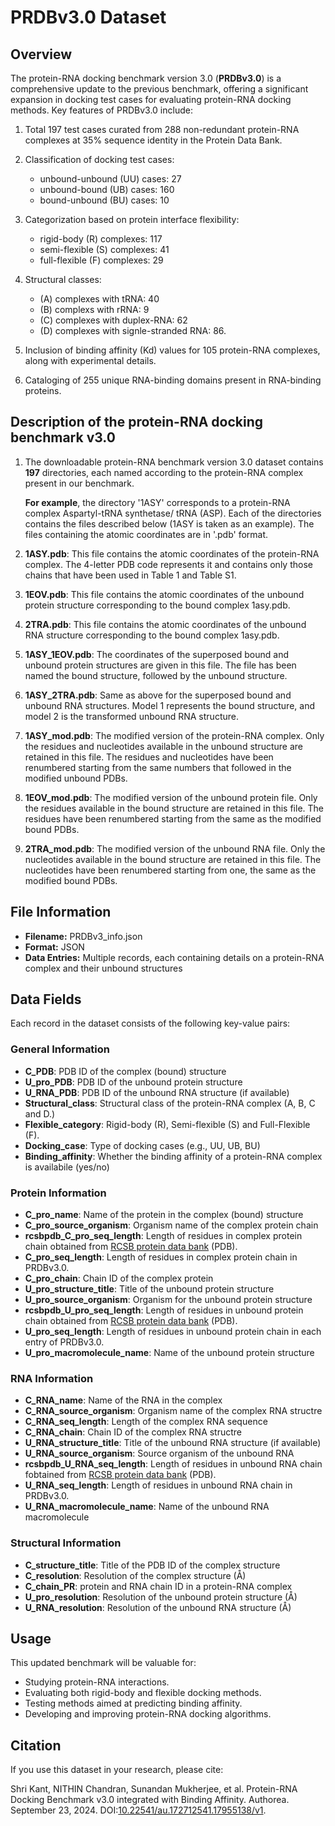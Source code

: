 # PRDBv3.0 Dataset

## Overview
The protein-RNA docking benchmark version 3.0 (**PRDBv3.0**) is a comprehensive update to the previous benchmark, offering a significant expansion in docking test cases for evaluating protein-RNA docking methods. Key features of PRDBv3.0 include:

1. Total 197 test cases curated from 288 non-redundant protein-RNA complexes at 35% sequence identity in the Protein Data Bank.

2. Classification of docking test cases:
   - unbound-unbound (UU) cases: 27
   - unbound-bound (UB) cases: 160
   - bound-unbound (BU) cases: 10

3. Categorization based on protein interface flexibility:
   - rigid-body (R) complexes: 117
   - semi-flexible (S) complexes: 41
   - full-flexible (F) complexes: 29

4. Structural classes:
   - (A) complexes with tRNA: 40
   - (B) complexs with rRNA: 9
   - (C) complexes with duplex-RNA: 62
   - (D) complexes with signle-stranded RNA: 86. 

5. Inclusion of binding affinity (Kd) values for 105 protein-RNA complexes, along with experimental details.

6. Cataloging of 255 unique RNA-binding domains present in RNA-binding proteins.

## Description of the protein-RNA docking benchmark v3.0
1. The downloadable protein-RNA benchmark version 3.0 dataset contains **197** directories, each named according to the protein-RNA complex present in our benchmark. 

   **For example**, the directory '1ASY' corresponds to a protein-RNA complex Aspartyl-tRNA synthetase/ tRNA (ASP). Each of the directories contains the files
   described below (1ASY is taken as an example). The files containing the atomic coordinates are in '.pdb' format.

2. **1ASY.pdb**: This file contains the atomic coordinates of the protein-RNA complex. The 4-letter PDB code represents it and contains only those chains that have been used in Table 1 and Table S1.

3. **1EOV.pdb**: This file contains the atomic coordinates of the unbound protein structure corresponding to the bound complex 1asy.pdb.

4. **2TRA.pdb**: This file contains the atomic coordinates of the unbound RNA structure corresponding to the bound complex 1asy.pdb.

5. **1ASY_1EOV.pdb**: The coordinates of the superposed bound and unbound protein structures are given in this file. The file has been named the bound structure, followed by the unbound structure.

6. **1ASY_2TRA.pdb**: Same as above for the superposed bound and unbound RNA structures. Model 1 represents the bound structure, and model 2 is the transformed unbound RNA structure.

7. **1ASY_mod.pdb**: The modified version of the protein-RNA complex. Only the residues and nucleotides available in the unbound structure are retained in this file. The residues and nucleotides have been renumbered starting from the same numbers that followed in the modified unbound PDBs.

8. **1EOV_mod.pdb**: The modified version of the unbound protein file. Only the residues available in the bound structure are retained in this file. The residues have been renumbered starting from the same as the modified bound PDBs.

9. **2TRA_mod.pdb**: The modified version of the unbound RNA file. Only the nucleotides available in the bound structure are retained in this file. The nucleotides have been renumbered starting from one, the same as the modified bound PDBs.

## File Information
- **Filename:** PRDBv3_info.json
- **Format:** JSON
- **Data Entries:** Multiple records, each containing details on a protein-RNA complex and their unbound structures

## Data Fields
Each record in the dataset consists of the following key-value pairs:

### General Information
- **C_PDB**: PDB ID of the complex (bound) structure
- **U_pro_PDB**: PDB ID of the unbound protein structure
- **U_RNA_PDB**: PDB ID of the unbound RNA structure (if available)
- **Structural_class**: Structural class of the protein-RNA complex (A, B, C and D.)
- **Flexible_category**: Rigid-body (R), Semi-flexible (S) and Full-Flexible (F).
- **Docking_case**: Type of docking cases (e.g., UU, UB, BU)
- **Binding_affinity**: Whether the binding affinity of a protein-RNA complex is availabile (yes/no)

### Protein Information
- **C_pro_name**: Name of the protein in the complex (bound) structure
- **C_pro_source_organism**: Organism name of the complex protein chain
- **rcsbpdb_C_pro_seq_length**: Length of residues in complex protein chain obtained from [RCSB protein data bank](https://www.rcsb.org/) (PDB). 
- **C_pro_seq_length**: Length of residues in complex protein chain in PRDBv3.0.
- **C_pro_chain**: Chain ID of the complex protein
- **U_pro_structure_title**: Title of the unbound protein structure
- **U_pro_source_organism**: Organism for the unbound protein structure
- **rcsbpdb_U_pro_seq_length**: Length of residues in unbound protein chain obtained from [RCSB protein data bank](https://www.rcsb.org/) (PDB).
- **U_pro_seq_length**: Length of residues in unbound protein chain in each entry of PRDBv3.0.
- **U_pro_macromolecule_name**: Name of the unbound protein structure

### RNA Information
- **C_RNA_name**: Name of the RNA in the complex
- **C_RNA_source_organism**: Organism name of the complex RNA structre
- **C_RNA_seq_length**: Length of the complex RNA sequence
- **C_RNA_chain**: Chain ID of the complex RNA structre
- **U_RNA_structure_title**: Title of the unbound RNA structure (if available)
- **U_RNA_source_organism**: Source organism of the unbound RNA
- **rcsbpdb_U_RNA_seq_length**: Length of residues in unbound RNA chain fobtained from [RCSB protein data bank](https://www.rcsb.org/) (PDB).
- **U_RNA_seq_length**: Length of residues in unbound RNA chain in PRDBv3.0.
- **U_RNA_macromolecule_name**: Name of the unbound RNA macromolecule

### Structural Information
- **C_structure_title**: Title of the PDB ID of the complex structure
- **C_resolution**: Resolution of the complex structure (Å)
- **C_chain_PR**: protein and RNA chain ID in a protein-RNA complex
- **U_pro_resolution**: Resolution of the unbound protein structure (Å)
- **U_RNA_resolution**: Resolution of the unbound RNA structure (Å)

## Usage
This updated benchmark will be valuable for:
- Studying protein-RNA interactions.
- Evaluating both rigid-body and flexible docking methods.
- Testing methods aimed at predicting binding affinity.
- Developing and improving protein-RNA docking algorithms.

## Citation
If you use this dataset in your research, please cite:

Shri Kant, NITHIN Chandran, Sunandan Mukherjee, et al. Protein-RNA Docking Benchmark v3.0 integrated with Binding Affinity. Authorea. September 23, 2024. DOI:[10.22541/au.172712541.17955138/v1](https://doi.org/10.22541/au.172712541.17955138/v1).